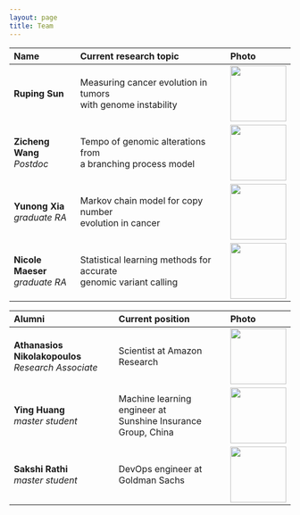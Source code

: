 ```yaml
---
layout: page
title: Team
---
```


<!---
<center>
%<img class="center" width="560" src="../public/team.png">
</center>
-->

| Name | Current research topic | Photo |
| :--- | :---- | :---- |
| **Ruping Sun** | Measuring cancer evolution in tumors <br/> with genome instability <br> | <img width="100" src="../public/rupingsun2.png"> |
| **Zicheng Wang** <br/> *Postdoc*| Tempo of genomic alterations from <br/> a branching process model | <img width="100" src="../public/Zicheng-Wang.jpg"> |
| **Yunong Xia** <br/> *graduate RA* | Markov chain model for copy number <br/> evolution in cancer | <img width="100" src="../public/yunong.jpg"> |
| **Nicole Maeser** <br/> *graduate RA* | Statistical learning methods for accurate <br/> genomic variant calling | <img width="100" src="../public/nicole_maeser_2.jpg"> | 

| Alumni | Current position | Photo |
| :--- | :---- | :---- |
| **Athanasios Nikolakopoulos** <br/> *Research Associate* | Scientist at Amazon Research | <img width="100" src="../public/Athanasios.jpg"> |
| **Ying Huang** <br/> *master student* | Machine learning engineer at <br/> Sunshine Insurance Group, China| <img width="100" src="../public/huangying.jpg"> |
| **Sakshi Rathi** <br/> *master student* | DevOps engineer at Goldman Sachs | <img width="100" src="../public/sakshi.jpg"> |
